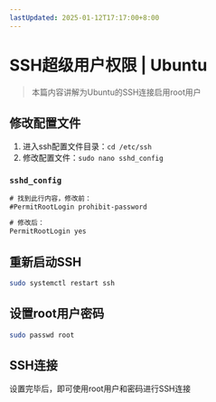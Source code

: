 ```yaml
---
lastUpdated: 2025-01-12T17:17:00+8:00
---
```


# SSH超级用户权限 | Ubuntu

> 本篇内容讲解为Ubuntu的SSH连接启用root用户

## 修改配置文件

1. 进入ssh配置文件目录：`cd /etc/ssh`
2. 修改配置文件：`sudo nano sshd_config`

### `sshd_config`

```txt
# 找到此行内容，修改前：
#PermitRootLogin prohibit-password

# 修改后：
PermitRootLogin yes
```

## 重新启动SSH

```bash
sudo systemctl restart ssh
```

## 设置root用户密码

```bash
sudo passwd root
```

## SSH连接

设置完毕后，即可使用root用户和密码进行SSH连接

